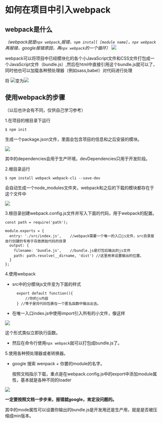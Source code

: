 # 如何在项目中引入webpack #

## webpack是什么 ##
*（webpack就是`npx webpack`,报错，`npm install [module name]`，`npx webpack`再报错，google报错原因，再`npx webpack`的一个循环）*
![](https://i.imgur.com/V7Ep0cf.gif)


webpack可以将项目中已经模块化的各个小JavaScript文件和CSS文件打包成一个JavaScript文件（bundle.js）,然后在html中直接引用这个bundle.js就可以了，同时他也可以加载各种预处理器（例如sass,babel）对代码进行处理

将
![](https://i.imgur.com/QABP04N.jpg)变为![](https://i.imgur.com/9zoAejV.jpg)

## 使用webpack的步骤 ##

（以后也许会有不同，仅供自己学习参考）

1.在项目的根目录下运行

	$ npm init

生成一个package.json文件，里面会包含项目的信息和之后安装的模块。

![](https://i.imgur.com/jtOnxc7.jpg)

其中的dependencies会用于生产环境，devDependencies只用于开发阶段。

2.根目录运行

	$ npm install webpack webpack-cli --save-dev
会自动生成一个node_modules文件夹，webpack和之后的下载的模块都存在于这个文件中

![](https://i.imgur.com/Kf1Ffj0.jpg)

3.根目录创建webpack.config.js文件并写入下面的代码，用于webpack的配置。

	const path = require('path');

	module.exports = {
	  entry: './src/index.js',    //webpack需要一个唯一的入口js文件，src目录是自行创建的专用于存放原始代码的目录
	  output: {
	    filename: 'bundle.js',    //bundle.js是打包后输出的js文件
	    path: path.resolve(__dirname, 'dist') //这里用来设置输出的位置。
	  }
	};
4.使用webpack



- src中的分模块js文件变为下面的样式



		export default function(){
			//你的js内容
		} //等于是将代码包裹在一个匿名函数中输出出去。

- 在唯一入口index.js中使用import引入所有的小文件，像这样

![](https://i.imgur.com/pblS3w2.jpg)


这个形式类似立即执行函数。

- 然后在命令行使用`npx webpack`就可以打包成bundle.js了。

5.使用各种预处理器或者转换器。

- google 搜索 wenpack + 你要的module的名字。

	按照文档指示下载，重点是在webpack.config.js中的export中添加module属性，基本就是各种不同的loader

![](https://i.imgur.com/TgTWjxz.jpg)

**一定要按照文档一步步来，报错就google，肯定没问题的。**

其中的mode属性可以设置你输出的bundle.js是开发用还是生产用，就是是否被压缩成min版本。